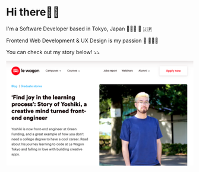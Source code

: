 # Hi there👋🏼

I'm a Software Developer based in Tokyo, Japan 👨🏻‍💻 🗼 🇯🇵

Frontend Web Development & UX Design is my passion 🎨 👨🏻‍🎨

You can check out my story below! ⤵⤵

[<img src="./lewagon-interview.png">](https://www.lewagon.com/blog/alumni-creative-engineer)
